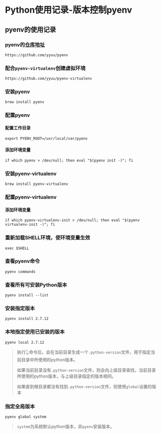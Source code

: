 # Python使用记录-版本控制pyenv


## pyenv的使用记录

### pyenv的[仓库地址][pyenvGitHub]

```
https://github.com/yyuu/pyenv
```
	
### 配合``pyenv-virtualenv``创建虚拟环境

```	
https://github.com/yyuu/pyenv-virtualenv
```
	
### 安装pyenv

```
brew install pyenv
```

### 配置pyenv

#### 配置工作目录

```
export PYENV_ROOT=/usr/local/var/pyenv
```

#### 添加环境变量

```shell
if which pyenv > /dev/null; then eval "$(pyenv init -)"; fi
```

### 安装pyenv-virtualenv

```
brew install pyenv-virtualenv
```

### 配置pyenv-virtualenv

#### 添加环境变量

```shell
if which pyenv-virtualenv-init > /dev/null; then eval "$(pyenv virtualenv-init -)"; fi
```

### 重新加载SHELL环境，使环境变量生效

```
exec $SHELL
```
	
### 查看pyenv命令

```
pyenv commands
```

### 查看所有可安装Python版本

```
pyenv install --list
```

### 安装指定版本

```
pyenv install 2.7.12
```

### 本地指定使用已安装的版本

```
pyenv local 2.7.12
```
	
> 执行👆命令后，会在当前目录生成一个``.python-version``文件，用于指定当前目录中所使用的python版本。
> 
> 如果当前目录没有``.python-version``文件，则会向上级目录查找，当前目录所使用的python版本，与上级目录指定的版本相同。
> 
> 如果直到根目录都没有找到``.python-version``文件，则使用``global``设置的版本

### 指定全局版本

```
pyenv global system
```
	
> ``system``为系统默认python版本，非``pyenv``安装版本。
	
	
	
	
[pyenvGitHub]: https://github.com/yyuu/pyenv "仓库地址"
